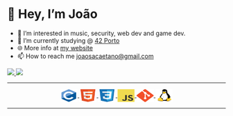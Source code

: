 👋 Hey, I’m João
=====

- 👀 I’m interested in music, security, web dev and game dev.
- 🌱 I’m currently studying @ [42 Porto](https://www.42porto.com/)
- 🌐 More info at [my website](https://jscaetano.github.io/)
- 📫 How to reach me joaosacaetano@gmail.com

<div>
  <a href="https://github.com/joacaeta/">
  <img height="160em" src="https://github-readme-stats.vercel.app/api?username=jscaetano&show_icons=true&theme=dracula&include_all_commits=true&count_private=true"/>
  <img height="160em" src="https://github-readme-stats.vercel.app/api/top-langs/?username=jscaetano&layout=compact&langs_count=8&theme=dracula"/>
</div>

 <hr/>
<div style="display: inline_block" align="center">
    <img align="center" alt="C" height="30" width="40" src="https://raw.githubusercontent.com/devicons/devicon/1119b9f84c0290e0f0b38982099a2bd027a48bf1/icons/c/c-original.svg">
  <img align="center" alt="HTML" height="30" width="40" src="https://raw.githubusercontent.com/devicons/devicon/master/icons/html5/html5-original.svg">
  <img align="center" alt="CSS" height="30" width="40" src="https://raw.githubusercontent.com/devicons/devicon/master/icons/css3/css3-original.svg">
  <img align="center" alt="Js" height="30" width="40" src="https://raw.githubusercontent.com/devicons/devicon/master/icons/javascript/javascript-original.svg">
 <img align="center" alt="Git" height="30" width="40" src="https://raw.githubusercontent.com/devicons/devicon/master/icons/git/git-original.svg">
  <img align="center" alt="Linux" height="30" width="40" src="https://raw.githubusercontent.com/devicons/devicon/master/icons/linux/linux-original.svg">
  </div>
  <hr/>


<!---
jscaetano/jscaetano is a ✨ special ✨ repository because its `README.md` (this file) appears on your GitHub profile.
You can click the Preview link to take a look at your changes.
--->
